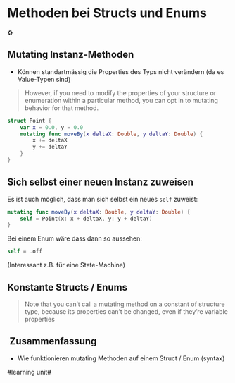 # Methoden bei Structs und Enums
♻️

## Mutating Instanz-Methoden
- Können standartmässig die Properties des Typs nicht verändern (da es Value-Typen sind)

> However, if you need to modify the properties of your structure or enumeration within a particular method, you can opt in to mutating behavior for that method. 

```swift
struct Point {
    var x = 0.0, y = 0.0
    mutating func moveBy(x deltaX: Double, y deltaY: Double) {
        x += deltaX
        y += deltaY
    }
}
```

## Sich selbst einer neuen Instanz zuweisen
Es ist auch möglich, dass man sich selbst ein neues `self` zuweist:

```swift
mutating func moveBy(x deltaX: Double, y deltaY: Double) {
	self = Point(x: x + deltaX, y: y + deltaY)
}
```

Bei einem Enum wäre dass dann so aussehen:

```swift
self = .off
```
(Interessant z.B. für eine State-Machine)

## Konstante Structs / Enums
> Note that you can’t call a mutating method on a constant of structure type, because its properties can’t be changed, even if they’re variable properties

##  Zusammenfassung
- Wie funktionieren mutating Methoden auf einem Struct / Enum (syntax)


#learning unit#